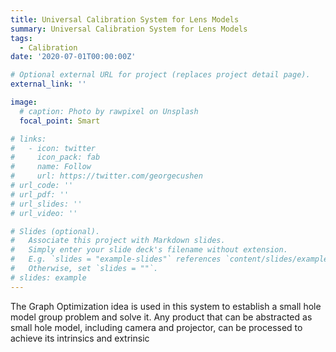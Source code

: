 ```yaml
---
title: Universal Calibration System for Lens Models
summary: Universal Calibration System for Lens Models
tags:
  - Calibration
date: '2020-07-01T00:00:00Z'

# Optional external URL for project (replaces project detail page).
external_link: ''

image:
  # caption: Photo by rawpixel on Unsplash
  focal_point: Smart

# links:
#   - icon: twitter
#     icon_pack: fab
#     name: Follow
#     url: https://twitter.com/georgecushen
# url_code: ''
# url_pdf: ''
# url_slides: ''
# url_video: ''

# Slides (optional).
#   Associate this project with Markdown slides.
#   Simply enter your slide deck's filename without extension.
#   E.g. `slides = "example-slides"` references `content/slides/example-slides.md`.
#   Otherwise, set `slides = ""`.
# slides: example
---
```


The Graph Optimization idea is used in this system to establish a small hole model group problem and solve it. Any product that can be abstracted as small hole model, including camera and projector, can be processed to achieve its intrinsics and extrinsic